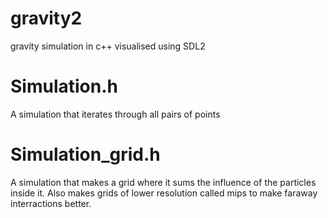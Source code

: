 # gravity2
gravity simulation in c++ visualised using SDL2

# Simulation.h
A simulation that iterates through all pairs of points

# Simulation_grid.h
A simulation that makes a grid where it sums the influence of the particles inside it.
Also makes grids of lower resolution called mips to make faraway interractions better.
